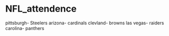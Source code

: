# NFL_attendence

pittsburgh- Steelers
arizona- cardinals 
clevland- browns
las vegas- raiders
carolina- panthers 
